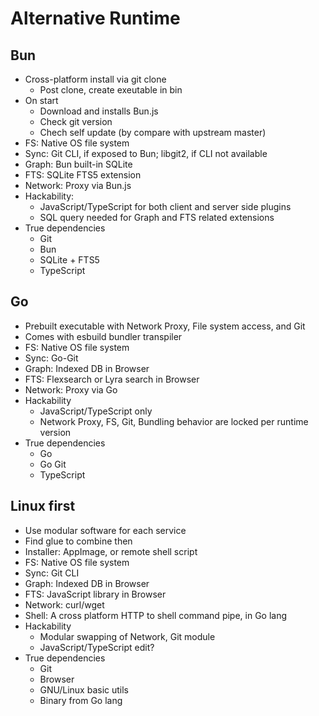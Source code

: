 # Alternative Runtime

## Bun

- Cross-platform install via git clone
  - Post clone, create exeutable in bin
- On start
  - Download and installs Bun.js
  - Check git version
  - Chech self update (by compare with upstream master)
- FS: Native OS file system
- Sync: Git CLI, if exposed to Bun; libgit2, if CLI not available
- Graph: Bun built-in SQLite
- FTS: SQLite FTS5 extension
- Network: Proxy via Bun.js
- Hackability:
  - JavaScript/TypeScript for both client and server side plugins
  - SQL query needed for Graph and FTS related extensions
- True dependencies
  - Git
  - Bun
  - SQLite + FTS5
  - TypeScript

## Go

- Prebuilt executable with Network Proxy, File system access, and Git
- Comes with esbuild bundler transpiler
- FS: Native OS file system
- Sync: Go-Git
- Graph: Indexed DB in Browser
- FTS: Flexsearch or Lyra search in Browser
- Network: Proxy via Go
- Hackability
  - JavaScript/TypeScript only
  - Network Proxy, FS, Git, Bundling behavior are locked per runtime version
- True dependencies
  - Go
  - Go Git
  - TypeScript


## Linux first

- Use modular software for each service
- Find glue to combine then
- Installer: AppImage, or remote shell script
- FS: Native OS file system
- Sync: Git CLI
- Graph: Indexed DB in Browser
- FTS: JavaScript library in Browser
- Network: curl/wget
- Shell: A cross platform HTTP to shell command pipe, in Go lang
- Hackability
  - Modular swapping of Network, Git module
  - JavaScript/TypeScript edit?
- True dependencies
  - Git
  - Browser
  - GNU/Linux basic utils
  - Binary from Go lang
